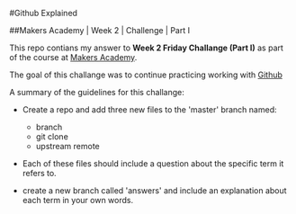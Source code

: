 #Github Explained

##Makers Academy | Week 2 | Challenge | Part I


This repo contians my answer to __Week 2 Friday Challange (Part I)__ as part 
of the course at [Makers Academy](http://www.makersacademy.com/).

The goal of this challange was to continue practicing working with [Github](http://github.com)

A summary of the guidelines for this challange:

* Create a repo and add three new files to the 'master' branch named:
  - branch 
  - git clone
  - upstream remote

* Each of these files should include a question about the specific term it refers to.

* create a new branch called 'answers' and include an explanation about each term in your 
  own words.

